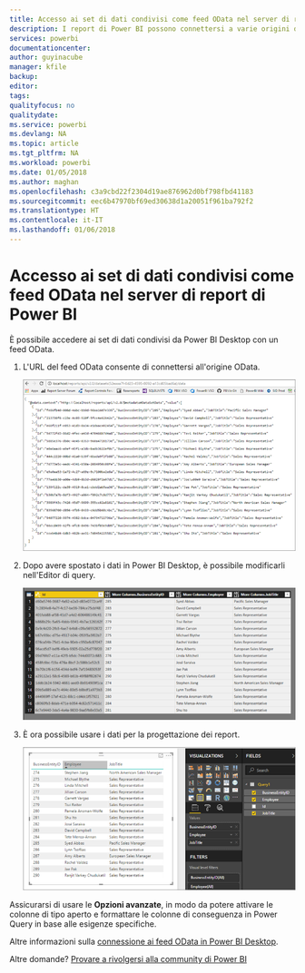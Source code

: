 ```yaml
---
title: Accesso ai set di dati condivisi come feed OData nel server di report di Power BI
description: I report di Power BI possono connettersi a varie origini dati. A seconda di come vengono usati i dati, sono disponibili diverse origini dati.
services: powerbi
documentationcenter: 
author: guyinacube
manager: kfile
backup: 
editor: 
tags: 
qualityfocus: no
qualitydate: 
ms.service: powerbi
ms.devlang: NA
ms.topic: article
ms.tgt_pltfrm: NA
ms.workload: powerbi
ms.date: 01/05/2018
ms.author: maghan
ms.openlocfilehash: c3a9cbd22f2304d19ae876962d0bf798fbd41183
ms.sourcegitcommit: eec6b47970bf69ed30638d1a20051f961ba792f2
ms.translationtype: HT
ms.contentlocale: it-IT
ms.lasthandoff: 01/06/2018
---
```

# <a name="accessing-shared-datasets-as-odata-feeds-in-power-bi-report-server"></a>Accesso ai set di dati condivisi come feed OData nel server di report di Power BI
È possibile accedere ai set di dati condivisi da Power BI Desktop con un feed OData.

1. L'URL del feed OData consente di connettersi all'origine OData.
   
    ![Origine del feed OData del server di report](media/access-dataset-odata/report-server-odata-feed.png)
2. Dopo avere spostato i dati in Power BI Desktop, è possibile modificarli nell'Editor di query.
   
    ![Editor di query di Power BI Desktop con feed OData](media/access-dataset-odata/report-server-odata-results-query-editor.png)
3. È ora possibile usare i dati per la progettazione dei report.
   
    ![Progettazione dei report di Power BI Desktop con feed OData](media/access-dataset-odata/report-server-odata-power-bi-desktop-report-design.png)

Assicurarsi di usare le **Opzioni avanzate**, in modo da potere attivare le colonne di tipo aperto e formattare le colonne di conseguenza in Power Query in base alle esigenze specifiche.

Altre informazioni sulla [connessione ai feed OData in Power BI Desktop](../desktop-connect-odata.md).

Altre domande? [Provare a rivolgersi alla community di Power BI](https://community.powerbi.com/)

